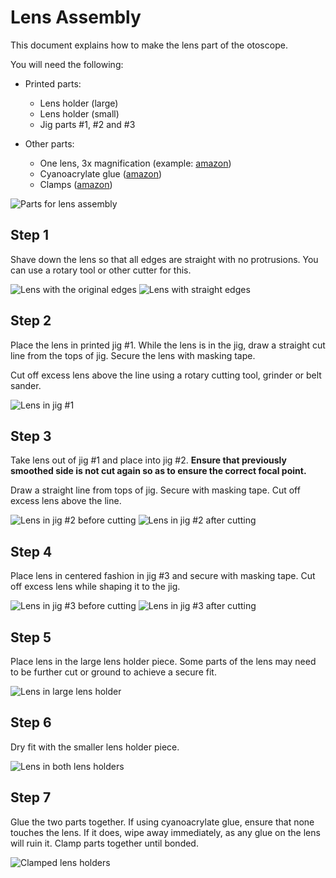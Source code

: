 # Lens Assembly

This document explains how to make the lens part of the otoscope.

You will need the following:

* Printed parts:
  * Lens holder (large)
  * Lens holder (small)
  * Jig parts #1, #2 and #3

* Other parts:
  * One lens, 3x magnification (example: [amazon](https://www.amazon.com/Advanced-Magnifier-Magnification-Handheld-Magnifying/dp/B008H1Z856))
  * Cyanoacrylate glue ([amazon](https://www.amazon.ca/Gorilla-7805201-20g-Super-Glue/dp/B00K2N525I))
  * Clamps ([amazon](https://www.amazon.ca/TEKTON-3901-4-Inch-Opening-10-Piece/dp/B00BRL59UM))

![Parts for lens assembly](/media/lens_assembly/lens_assembly-01.png)


## Step 1
Shave down the lens so that all edges are straight with no protrusions. You can use a rotary tool or other cutter for this.

![Lens with the original edges](/media/lens_assembly/lens_assembly-02.png)
![Lens with straight edges](/media/lens_assembly/lens_assembly-03.png)

## Step 2
Place the lens in printed jig #1. While the lens is in the jig, draw a straight cut line from the tops of jig. Secure the lens with masking tape.

Cut off excess lens above the line using a rotary cutting tool, grinder or belt sander.

![Lens in jig #1](/media/lens_assembly/lens_assembly-04.png)

## Step 3
Take lens out of jig #1 and place into jig #2. **Ensure that previously smoothed side is not cut again so as to ensure the correct focal point.**

Draw a straight line from tops of jig. Secure with masking tape. Cut off excess lens above the line.

![Lens in jig #2 before cutting](/media/lens_assembly/lens_assembly-05.png)
![Lens in jig #2 after cutting](/media/lens_assembly/lens_assembly-06.png)


## Step 4

Place lens in centered fashion in jig #3 and secure with masking tape. Cut off excess lens while shaping it to the jig.

![Lens in jig #3 before cutting](/media/lens_assembly/lens_assembly-07.png)
![Lens in jig #3 after cutting](/media/lens_assembly/lens_assembly-08.png)


## Step 5
Place lens in the large lens holder piece. Some parts of the lens may need to be further cut or ground to achieve a secure fit.

![Lens in large lens holder](/media/lens_assembly/lens_assembly-09.png)


## Step 6
Dry fit with the smaller lens holder piece. 

![Lens in both lens holders](/media/lens_assembly/lens_assembly-10.png)


## Step 7
Glue the two parts together. If using cyanoacrylate glue, ensure that none touches the lens. If it does, wipe away immediately, as any glue on the lens will ruin it. Clamp parts together until bonded.

![Clamped lens holders](/media/lens_assembly/lens_assembly-11.png)

